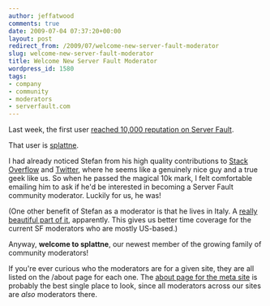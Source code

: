 ```yaml
---
author: jeffatwood
comments: true
date: 2009-07-04 07:37:20+00:00
layout: post
redirect_from: /2009/07/welcome-new-server-fault-moderator
slug: welcome-new-server-fault-moderator
title: Welcome New Server Fault Moderator
wordpress_id: 1580
tags:
- company
- community
- moderators
- serverfault.com
---
```



Last week, the first user [reached 10,000 reputation on Server Fault](http://serverfault.com/users).



That user is [splattne](http://serverfault.com/users/45/splattne).







I had already noticed Stefan from his high quality contributions to [Stack Overflow](http://stackoverflow.com/users/6461/splattne) and [Twitter](http://twitter.com/splattne), where he seems like a genuinely nice guy and a true geek like us. So when he passed the magical 10k mark, I felt comfortable emailing him to ask if he'd be interested in becoming a Server Fault community moderator. Luckily for us, he was!



(One other benefit of Stefan as a moderator is that he lives in Italy. A [really beautiful part of it](http://www.youtube.com/watch?v=H_F3YWYFIyA), apparently. This gives us better time coverage for the current SF moderators who are mostly US-based.)



Anyway, **welcome to splattne**, our newest member of the growing family of community moderators!



If you're ever curious who the moderators are for a given site, they are all listed on the /about page for each one. The [about page for the meta site](http://meta.stackoverflow.com/about) is probably the best single place to look, since all moderators across our sites are _also_ moderators there.

